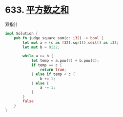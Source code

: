 # 633. [平方数之和](https://leetcode-cn.com/problems/sum-of-square-numbers/)

双指针

```rust
impl Solution {
    pub fn judge_square_sum(c: i32) -> bool {
        let mut a = (c as f32).sqrt().ceil() as i32;
        let mut b = 0i32;
        
        while a >= b {
            let temp = a.pow(2) + b.pow(2);
            if temp == c {
                return true;
            } else if temp < c {
                b += 1;
            } else {
                a -= 1;
            }
        }
        false
    }
}
```


